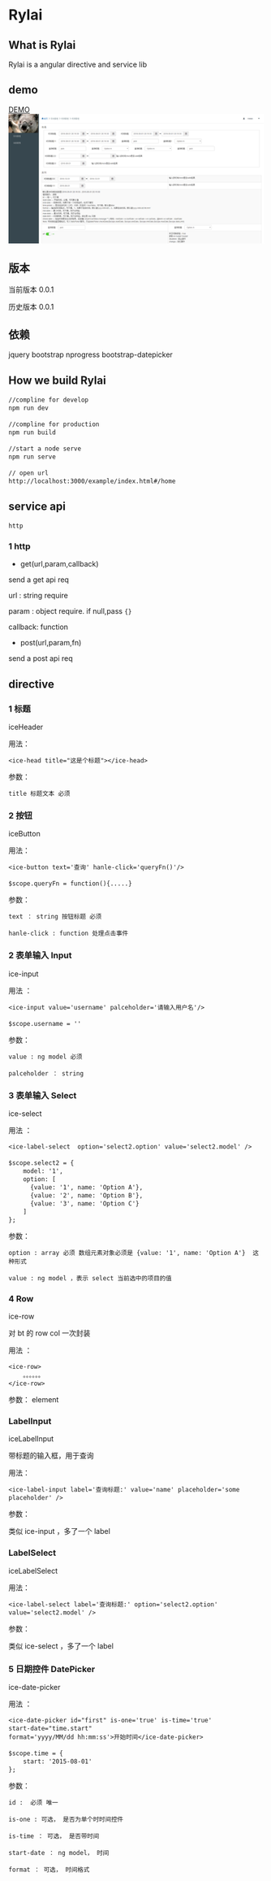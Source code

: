 # Rylai 

## What is Rylai

Rylai is a angular directive and service lib 

## demo
[DEMO](https://tristandongmaster.github.io/angular-ui-platform/example/index#/home)
![DEMO](./img/demo.png)

## 版本

当前版本 0.0.1

历史版本 0.0.1

## 依赖

jquery bootstrap nprogress bootstrap-datepicker

## How we build Rylai
	
	//compline for develop
	npm run dev

	//compline for production
	npm run build

	//start a node serve 
	npm run serve

	// open url
	http://localhost:3000/example/index.html#/home

## service api

	http

### 1 http

+ get(url,param,callback)

send a get api req

url :  string require

param : object require. if null,pass ```{}```

callback: function 


+ post(url,param,fn)

send a post api req

## directive

### 1 标题

iceHeader

用法：

	<ice-head title="这是个标题"></ice-head>

参数：

	title 标题文本 必须

### 2 按钮

iceButton

用法：

	<ice-button text='查询' hanle-click='queryFn()'/>

	$scope.queryFn = function(){.....}

参数：

	text ： string 按钮标题 必须

	hanle-click : function 处理点击事件

### 2 表单输入 Input

ice-input

用法 ： 

	<ice-input value='username' palceholder='请输入用户名'/>

	$scope.username = ''

参数：	

	value : ng model 必须

	palceholder ： string 


### 3 表单输入 Select

ice-select

用法 ：

	<ice-label-select  option='select2.option' value='select2.model' />

	$scope.select2 = {
	    model: '1',
	    option: [
	      {value: '1', name: 'Option A'},
	      {value: '2', name: 'Option B'},
	      {value: '3', name: 'Option C'}
	    ]
	};

参数：

	option : array 必须 数组元素对象必须是 {value: '1', name: 'Option A'}  这种形式

	value : ng model ，表示 select 当前选中的项目的值

### 4 Row

ice-row

对 bt 的 row col 一次封装

用法 ：

	<ice-row>
		。。。。。。
	</ice-row>	

参数： element

### LabelInput

iceLabelInput

带标题的输入框，用于查询

用法：

	<ice-label-input label='查询标题:' value='name' placeholder='some placeholder' />

参数：

类似 ice-input ，多了一个 label


### LabelSelect

iceLabelSelect


用法：

	<ice-label-select label='查询标题:' option='select2.option' value='select2.model' />

参数：

类似 ice-select ，多了一个 label

### 5 日期控件 DatePicker

ice-date-picker

用法 ：

	<ice-date-picker id="first" is-one='true' is-time='true' 
  	start-date="time.start" 
    format='yyyy/MM/dd hh:mm:ss'>开始时间</ice-date-picker>

	$scope.time = {
	    start: '2015-08-01'
	};

参数：

	id :  必须 唯一

	is-one : 可选， 是否为单个时时间控件

	is-time ： 可选， 是否带时间
	
	start-date ： ng model， 时间

	format ： 可选， 时间格式





